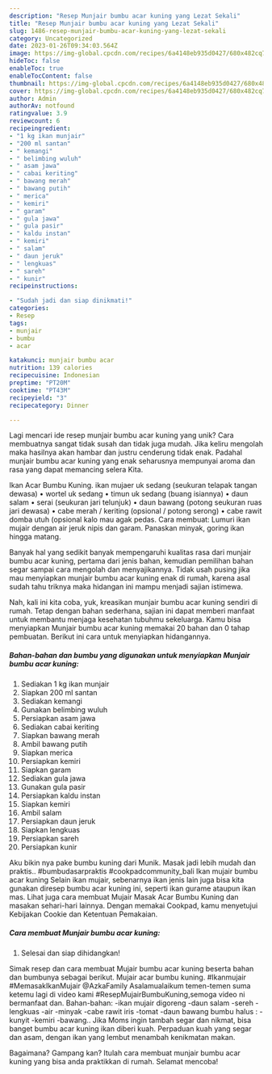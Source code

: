 ```yaml
---
description: "Resep Munjair bumbu acar kuning yang Lezat Sekali"
title: "Resep Munjair bumbu acar kuning yang Lezat Sekali"
slug: 1486-resep-munjair-bumbu-acar-kuning-yang-lezat-sekali
category: Uncategorized
date: 2023-01-26T09:34:03.564Z
image: https://img-global.cpcdn.com/recipes/6a4148eb935d0427/680x482cq70/munjair-bumbu-acar-kuning-foto-resep-utama.jpg
hideToc: false
enableToc: true
enableTocContent: false
thumbnail: https://img-global.cpcdn.com/recipes/6a4148eb935d0427/680x482cq70/munjair-bumbu-acar-kuning-foto-resep-utama.jpg
cover: https://img-global.cpcdn.com/recipes/6a4148eb935d0427/680x482cq70/munjair-bumbu-acar-kuning-foto-resep-utama.jpg
author: Admin
authorAv: notfound
ratingvalue: 3.9
reviewcount: 6
recipeingredient:
- "1 kg ikan munjair"
- "200 ml santan"
- " kemangi"
- " belimbing wuluh"
- " asam jawa"
- " cabai keriting"
- " bawang merah"
- " bawang putih"
- " merica"
- " kemiri"
- " garam"
- " gula jawa"
- " gula pasir"
- " kaldu instan"
- " kemiri"
- " salam"
- " daun jeruk"
- " lengkuas"
- " sareh"
- " kunir"
recipeinstructions:

- "Sudah jadi dan siap dinikmati!"
categories:
- Resep
tags:
- munjair
- bumbu
- acar

katakunci: munjair bumbu acar 
nutrition: 139 calories
recipecuisine: Indonesian
preptime: "PT20M"
cooktime: "PT43M"
recipeyield: "3"
recipecategory: Dinner

---
```





Lagi mencari ide resep munjair bumbu acar kuning yang unik? Cara membuatnya sangat tidak susah dan tidak juga mudah. Jika keliru mengolah maka hasilnya akan hambar dan justru cenderung tidak enak. Padahal munjair bumbu acar kuning yang enak seharusnya mempunyai aroma dan rasa yang dapat memancing selera Kita.





Ikan Acar Bumbu Kuning. ikan mujaer uk sedang (seukuran telapak tangan dewasa) • wortel uk sedang • timun uk sedang (buang isiannya) • daun salam • serai (seukuran jari telunjuk) • daun bawang (potong seukuran ruas jari dewasa) • cabe merah / keriting (opsional / potong serong) • cabe rawit domba utuh (opsional kalo mau agak pedas. Cara membuat: Lumuri ikan mujair dengan air jeruk nipis dan garam. Panaskan minyak, goring ikan hingga matang.

Banyak hal yang sedikit banyak mempengaruhi kualitas rasa dari munjair bumbu acar kuning, pertama dari jenis bahan, kemudian pemilihan bahan segar sampai cara mengolah dan menyajikannya. Tidak usah pusing jika mau menyiapkan munjair bumbu acar kuning enak di rumah, karena asal sudah tahu triknya maka hidangan ini mampu menjadi sajian istimewa.






Nah, kali ini kita coba, yuk, kreasikan munjair bumbu acar kuning sendiri di rumah. Tetap dengan bahan sederhana, sajian ini dapat memberi manfaat untuk membantu menjaga kesehatan tubuhmu sekeluarga. Kamu bisa menyiapkan Munjair bumbu acar kuning memakai 20 bahan dan 0 tahap pembuatan. Berikut ini cara untuk menyiapkan hidangannya.

<!--inarticleads1-->

##### Bahan-bahan dan bumbu yang digunakan untuk menyiapkan Munjair bumbu acar kuning:

1. Sediakan 1 kg ikan munjair
1. Siapkan 200 ml santan
1. Sediakan  kemangi
1. Gunakan  belimbing wuluh
1. Persiapkan  asam jawa
1. Sediakan  cabai keriting
1. Siapkan  bawang merah
1. Ambil  bawang putih
1. Siapkan  merica
1. Persiapkan  kemiri
1. Siapkan  garam
1. Sediakan  gula jawa
1. Gunakan  gula pasir
1. Persiapkan  kaldu instan
1. Siapkan  kemiri
1. Ambil  salam
1. Persiapkan  daun jeruk
1. Siapkan  lengkuas
1. Persiapkan  sareh
1. Persiapkan  kunir


Aku bikin nya pake bumbu kuning dari Munik. Masak jadi lebih mudah dan praktis.. #bumbudasarpraktis #cookpadcommunity_bali Ikan mujair bumbu acar kuning Selain ikan mujair, sebenarnya ikan jenis lain juga bisa kita gunakan diresep bumbu acar kuning ini, seperti ikan gurame ataupun ikan mas. Lihat juga cara membuat Mujair Masak Acar Bumbu Kuning dan masakan sehari-hari lainnya. Dengan memakai Cookpad, kamu menyetujui Kebijakan Cookie dan Ketentuan Pemakaian. 

<!--inarticleads2-->

##### Cara membuat Munjair bumbu acar kuning:


1. Selesai dan siap dihidangkan!

Simak resep dan cara membuat Mujair bumbu acar kuning beserta bahan dan bumbunya sebagai berikut. Mujair acar bumbu kuning. #Ikanmujair #MemasakIkanMujair @AzkaFamily Asalamualaikum temen-temen suma ketemu lagi di video kami #ResepMujairBumbuKuning,semoga video ni bermanfaat dan. Bahan-bahan: -ikan mujair digoreng -daun salam -sereh -lengkuas -air -minyak -cabe rawit iris -tomat -daun bawang bumbu halus : -kunyit -kemiri -bawang.. Jika Moms ingin tambah segar dan nikmat, bisa banget bumbu acar kuning ikan diberi kuah. Perpaduan kuah yang segar dan asam, dengan ikan yang lembut menambah kenikmatan makan. 

Bagaimana? Gampang kan? Itulah cara membuat munjair bumbu acar kuning yang bisa anda praktikkan di rumah. Selamat mencoba!
